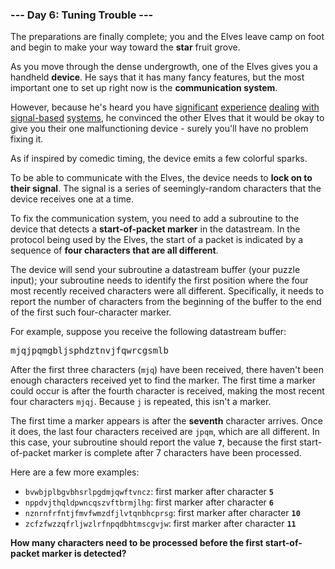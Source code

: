 ### --- Day 6: Tuning Trouble ---

The preparations are finally complete; you and the Elves leave camp on foot and begin to make your
way toward the <b>star</b> fruit grove.

As you move through the dense undergrowth, one of the Elves gives you a handheld <b>device</b>. He
says that it has many fancy features, but the most important one to set up right now is the
<b>communication system</b>.

However, because he's heard you have [significant](https://adventofcode.com/2016/day/6)
[experience](https://adventofcode.com/2016/day/25) [dealing](https://adventofcode.com/2019/day/7)
[with](https://adventofcode.com/2019/day/9) [signal-based](https://adventofcode.com/2019/day/16)
[systems](https://adventofcode.com/2021/day/25), he convinced the other Elves that it would be okay
to give you their one malfunctioning device - surely you'll have no problem fixing it.

As if inspired by comedic timing, the device emits a few colorful sparks.

To be able to communicate with the Elves, the device needs to <b>lock on to their signal</b>. The
signal is a series of seemingly-random characters that the device receives one at a time.

To fix the communication system, you need to add a subroutine to the device that detects a
<b>start-of-packet marker</b> in the datastream. In the protocol being used by the Elves, the start
of a packet is indicated by a sequence of <b>four characters that are all different</b>.

The device will send your subroutine a datastream buffer (your puzzle input); your subroutine needs
to identify the first position where the four most recently received characters were all different.
Specifically, it needs to report the number of characters from the beginning of the buffer to the
end of the first such four-character marker.

For example, suppose you receive the following datastream buffer:

<pre>
mjqjpqmgbljsphdztnvjfqwrcgsmlb</pre>

After the first three characters (<code>mjq</code>) have been received, there haven't been enough
characters received yet to find the marker. The first time a marker could occur is after the fourth
character is received, making the most recent four characters <code>mjqj</code>. Because
<code>j</code> is repeated, this isn't a marker.

The first time a marker appears is after the <b>seventh</b> character arrives. Once it does, the
last four characters received are <code>jpqm</code>, which are all different. In this case, your
subroutine should report the value <code><b>7</b></code>, because the first start-of-packet marker
is complete after 7 characters have been processed.

Here are a few more examples:

- <code>bvwbjplbgvbhsrlpgdmjqwftvncz</code>: first marker after character <code><b>5</b></code>
- <code>nppdvjthqldpwncqszvftbrmjlhg</code>: first marker after character <code><b>6</b></code>
- <code>nznrnfrfntjfmvfwmzdfjlvtqnbhcprsg</code>: first marker after character
  <code><b>10</b></code>
- <code>zcfzfwzzqfrljwzlrfnpqdbhtmscgvjw</code>: first marker after character <code><b>11</b></code>

<b>How many characters need to be processed before the first start-of-packet marker is detected?</b>